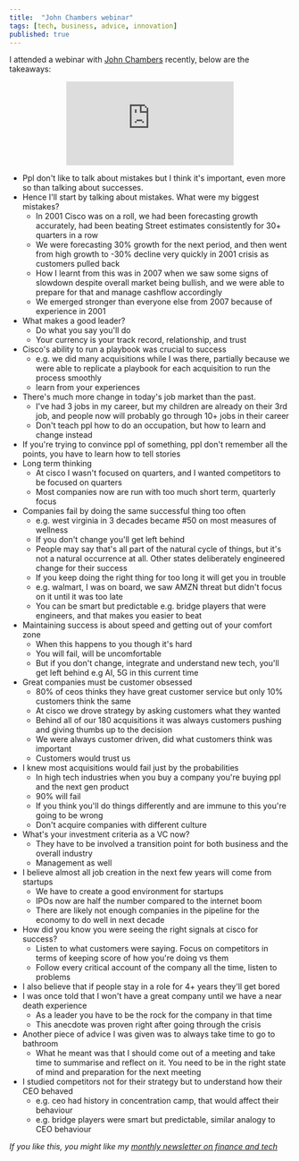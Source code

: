 ```yaml
---
title:  "John Chambers webinar"  
tags: [tech, business, advice, innovation]
published: true
---
```


I attended a webinar with [John Chambers](https://en.wikipedia.org/wiki/John_T._Chambers "John") recently, below are the takeaways:

<style>
      .iframe-container {
        overflow: hidden;        
        padding-top: 50%; <!-- Calculated from the aspect ration of the content (in case of 16:9 it is 9/16= 0.5625) -->
        position: relative;
      }
      .iframe-container iframe { 
         border: 0;
         height: 100%; <!-- Finally, width and height are set to 100% so the iframe takes up 100% of the containers space. -->
         left: 0;
         position: absolute;
         top: 0;
         width: 100%;
         display: block;
         margin: 0 auto; <!-- center image -->
      }
      <!-- 4x3 Aspect Ratio -->
      .iframe-container-4x3 {
        padding-top: 75%;
      }
</style> 

<div class="iframe-container-4x3">
  <p align="center"><iframe src="https://avoidboringpeople.substack.com/embed" frameborder="0" scrolling="no"> </iframe></p>
</div>

- Ppl don't like to talk about mistakes but I think it's important, even more so than talking about successes. 
- Hence I'll start by talking about mistakes. What were my biggest mistakes?
  - In 2001 Cisco was on a roll, we had been forecasting growth accurately, had been beating Street estimates consistently for 30+ quarters in a row
  - We were forecasting 30% growth for the next period, and then went from high growth to -30% decline very quickly in 2001 crisis as customers pulled back
  - How I learnt from this was in 2007 when we saw some signs of slowdown despite overall market being bullish, and we were able to prepare for that and manage cashflow accordingly
  - We emerged stronger than everyone else from 2007 because of experience in 2001
- What makes a good leader?
  - Do what you say you'll do
  - Your currency is your track record, relationship, and trust
- Cisco's ability to run a playbook was crucial to success
  - e.g. we did many acquisitions while I was there, partially because we were able to replicate a playbook for each acquisition to run the process smoothly
  - learn from your experiences
- There's much more change in today's job market than the past. 
  - I've had 3 jobs in my career, but my children are already on their 3rd job, and people now will probably go through 10+ jobs in their career
  - Don't teach ppl how to do an occupation, but how to learn and change instead
- If you're trying to convince ppl of something, ppl don't remember all the points, you have to learn how to tell stories
- Long term thinking
  - At cisco I wasn't focused on quarters, and I wanted competitors to be focused on quarters
  - Most companies now are run with too much short term, quarterly focus
- Companies fail by doing the same successful thing too often 
  - e.g. west virginia in 3 decades became #50 on most measures of wellness
  - If you don't change you'll get left behind
  - People may say that's all part of the natural cycle of things, but it's not a natural occurrence at all. Other states deliberately engineered change for their success
  - If you keep doing the right thing for too long it will get you in trouble 
  - e.g. walmart, I was on board, we saw AMZN threat but didn't focus on it until it was too late
  - You can be smart but predictable e.g. bridge players that were engineers, and that makes you easier to beat
- Maintaining success is about speed and getting out of your comfort zone
  - When this happens to you though it's hard
  - You will fail, will be uncomfortable
  - But if you don't change, integrate and understand new tech, you'll get left behind e.g AI, 5G in this current time
- Great companies must be customer obsessed
  - 80% of ceos thinks they have great customer service but only 10% customers think the same
  - At cisco we drove strategy by asking customers what they wanted
  - Behind all of our 180 acquisitions it was always customers pushing and giving thumbs up to the decision
  - We were always customer driven, did what customers think was important
  - Customers would trust us
- I knew most acquisitions would fail just by the probabilities
  - In high tech industries when you buy a company you're buying ppl and the next gen product
  - 90% will fail
   - If you think you'll do things differently and are immune to this you're going to be wrong
   - Don't acquire companies with different culture
- What's your investment criteria as a VC now?
  - They have to be involved a transition point for both business and the overall industry
  - Management as well
- I believe almost all job creation in the next few years will come from startups
  - We have to create a good environment for startups
  - IPOs now are half the number compared to the internet boom
  - There are likely not enough companies in the pipeline for the economy to do well in next decade
- How did you know you were seeing the right signals at cisco for success?
  - Listen to what customers were saying. Focus on competitors in terms of keeping score of how you're doing vs them
  - Follow every critical account of the company all the time, listen to problems 
- I also believe that if people stay in a role for 4+ years they'll get bored
- I was once told that I won't have a great company until we have a near death experience
  - As a leader you have to be the rock for the company in that time
  - This anecdote was proven right after going through the crisis
- Another piece of advice I was given was to always take time to go to bathroom
  - What he meant was that I should come out of a meeting and take time to summarise and reflect on it. You need to be in the right state of mind and preparation for the next meeting
- I studied competitors not for their strategy but to understand how their CEO behaved
  - e.g. ceo had history in concentration camp, that would affect their behaviour
  - e.g. bridge players were smart but predictable, similar analogy to CEO behaviour

*If you like this, you might like my [monthly newsletter on finance and tech](https://avoidboringpeople.substack.com/ "ABP")*
